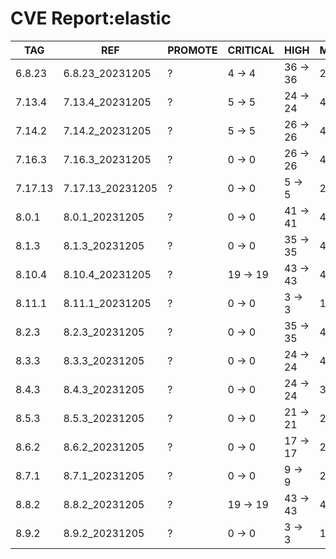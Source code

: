 # CVE Report:elastic
|   TAG   |       REF        | PROMOTE | CRITICAL |   HIGH   |  MEDIUM  |   LOW    | UNKNOWN |
|---------|------------------|---------|----------|----------|----------|----------|---------|
| 6.8.23  | 6.8.23_20231205  | ?       | 4 -> 4   | 36 -> 36 | 29 -> 29 | 2 -> 2   | 0 -> 0  |
| 7.13.4  | 7.13.4_20231205  | ?       | 5 -> 5   | 24 -> 24 | 40 -> 40 | 5 -> 5   | 0 -> 0  |
| 7.14.2  | 7.14.2_20231205  | ?       | 5 -> 5   | 26 -> 26 | 44 -> 44 | 5 -> 5   | 0 -> 0  |
| 7.16.3  | 7.16.3_20231205  | ?       | 0 -> 0   | 26 -> 26 | 44 -> 44 | 23 -> 23 | 0 -> 0  |
| 7.17.13 | 7.17.13_20231205 | ?       | 0 -> 0   | 5 -> 5   | 20 -> 20 | 19 -> 19 | 0 -> 0  |
| 8.0.1   | 8.0.1_20231205   | ?       | 0 -> 0   | 41 -> 41 | 44 -> 44 | 24 -> 24 | 0 -> 0  |
| 8.1.3   | 8.1.3_20231205   | ?       | 0 -> 0   | 35 -> 35 | 41 -> 41 | 24 -> 24 | 0 -> 0  |
| 8.10.4  | 8.10.4_20231205  | ?       | 19 -> 19 | 43 -> 43 | 41 -> 41 | 5 -> 5   | 0 -> 0  |
| 8.11.1  | 8.11.1_20231205  | ?       | 0 -> 0   | 3 -> 3   | 11 -> 11 | 18 -> 18 | 0 -> 0  |
| 8.2.3   | 8.2.3_20231205   | ?       | 0 -> 0   | 35 -> 35 | 45 -> 45 | 24 -> 24 | 0 -> 0  |
| 8.3.3   | 8.3.3_20231205   | ?       | 0 -> 0   | 24 -> 24 | 42 -> 42 | 24 -> 24 | 0 -> 0  |
| 8.4.3   | 8.4.3_20231205   | ?       | 0 -> 0   | 24 -> 24 | 31 -> 31 | 21 -> 21 | 0 -> 0  |
| 8.5.3   | 8.5.3_20231205   | ?       | 0 -> 0   | 21 -> 21 | 26 -> 26 | 22 -> 22 | 0 -> 0  |
| 8.6.2   | 8.6.2_20231205   | ?       | 0 -> 0   | 17 -> 17 | 27 -> 27 | 22 -> 22 | 0 -> 0  |
| 8.7.1   | 8.7.1_20231205   | ?       | 0 -> 0   | 9 -> 9   | 23 -> 23 | 22 -> 22 | 0 -> 0  |
| 8.8.2   | 8.8.2_20231205   | ?       | 19 -> 19 | 43 -> 43 | 41 -> 41 | 5 -> 5   | 0 -> 0  |
| 8.9.2   | 8.9.2_20231205   | ?       | 0 -> 0   | 3 -> 3   | 16 -> 16 | 21 -> 21 | 0 -> 0  |

